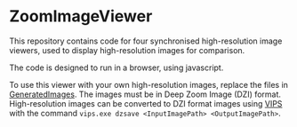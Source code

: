 # ZoomImageViewer

This repository contains code for four synchronised high-resolution image viewers, used to display high-resolution images for comparison. 

The code is designed to run in a browser, using javascript. 

To use this viewer with your own high-resolution images, replace the files in [GeneratedImages](GeneratedImages). 
The images must be in Deep Zoom Image (DZI) format. High-resolution images can be converted to DZI format images using [VIPS](https://github.com/libvips/libvips) with the command ```vips.exe dzsave <InputImagePath> <OutputImagePath>```.
